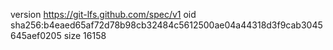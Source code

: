 version https://git-lfs.github.com/spec/v1
oid sha256:b4eaed65af72d78b98cb32484c5612500ae04a44318d3f9cab3045645aef0205
size 16158

